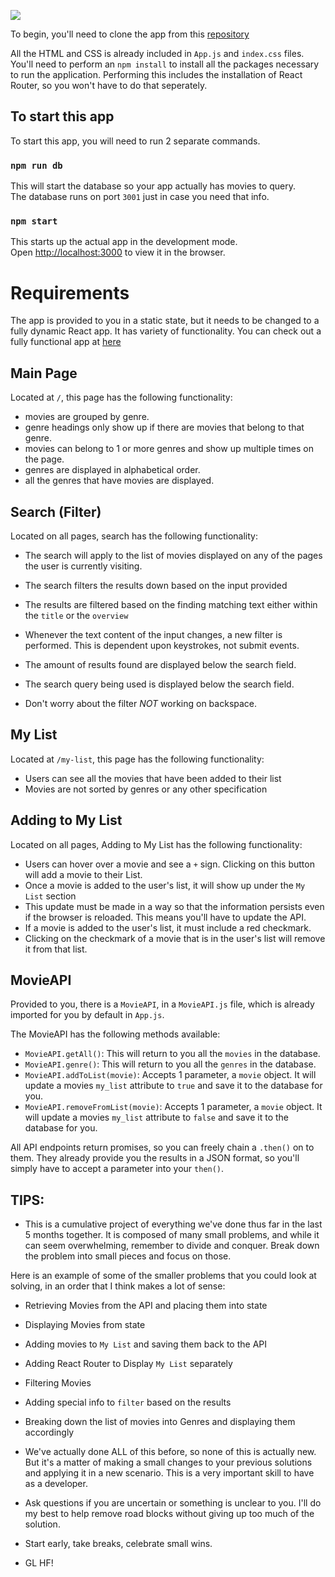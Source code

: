 ![](https://fontmeme.com/permalink/190707/fd4735271a0d997cbe19a04408c896fc.png)

To begin, you'll need to clone the app from this [repository](https://github.com/jniziol/mittflix)

All the HTML and CSS is already included in `App.js` and `index.css` files. You'll need to perform an `npm install` to install all the packages necessary to run the application. Performing this includes the installation of React Router, so you won't have to do that seperately.

## To start this app

To start this app, you will need to run 2 separate commands.

### `npm run db`

This will start the database so your app actually has movies to query.<br>
The database runs on port `3001` just in case you need that info.

### `npm start`

This starts up the actual app in the development mode.<br>
Open [http://localhost:3000](http://localhost:3000) to view it in the browser.


# Requirements

The app is provided to you in a static state, but it needs to be changed to a fully dynamic React app. It has variety of functionality. You can check out a fully functional app at [here](https://mittflix.web.app/)

## Main Page

Located at `/`, this page has the following functionality:

- movies are grouped by genre.
- genre headings only show up if there are movies that belong to that genre.
- movies can belong to 1 or more genres and show up multiple times on the page.
- genres are displayed in alphabetical order.
- all the genres that have movies are displayed.

## Search (Filter)

Located on all pages, search has the following functionality:

- The search will apply to the list of movies displayed on any of the pages the user is currently visiting.

- The search filters the results down based on the input provided
- The results are filtered based on the finding matching text either within the `title` or the `overview`
- Whenever the text content of the input changes, a new filter is performed. This is dependent upon keystrokes, not submit events.
- The amount of results found are displayed below the search field.
- The search query being used is displayed below the search field.
- Don't worry about the filter *NOT* working on backspace.

## My List

Located at `/my-list`, this page has the following functionality:

- Users can see all the movies that have been added to their list
- Movies are not sorted by genres or any other specification

## Adding to My List

Located on all pages, Adding to My List has the following functionality:

- Users can hover over a movie and see a `+` sign. Clicking on this button will add a movie to their List.
- Once a movie is added to the user's list, it will show up under the `My List` section
- This update must be made in a way so that the information persists even if the browser is reloaded. This means you'll have to update the API.
- If a movie is added to the user's list, it must include a red checkmark.
- Clicking on the checkmark of a movie that is in the user's list will remove it from that list.

## MovieAPI

Provided to you, there is a `MovieAPI`, in a `MovieAPI.js` file, which is already imported for you by default in `App.js`.

The MovieAPI has the following methods available:

- `MovieAPI.getAll()`: This will return to you all the `movies` in the database.
- `MovieAPI.genre()`: This will return to you all the `genres` in the database.
- `MovieAPI.addToList(movie)`: Accepts 1 parameter, a `movie` object. It will update a movies `my_list` attribute to `true` and save it to the database for you.
- `MovieAPI.removeFromList(movie)`: Accepts 1 parameter, a `movie` object. It will update a movies `my_list` attribute to `false` and save it to the database for you.

All API endpoints return promises, so you can freely chain a `.then()` on to them. They already provide you the results in a JSON format, so you'll simply have to accept a parameter into your `then()`.

## TIPS:

- This is a cumulative project of everything we've done thus far in the last 5 months together. It is composed of many small problems, and while it can seem overwhelming, remember to divide and conquer. Break down the problem into small pieces and focus on those.

Here is an example of some of the smaller problems that you could look at solving, in an order that I think makes a lot of sense:
  - Retrieving Movies from the API and placing them into state
  - Displaying Movies from state
  - Adding movies to `My List` and saving them back to the API
  - Adding React Router to Display `My List` separately
  - Filtering Movies
  - Adding special info to `filter` based on the results
  - Breaking down the list of movies into Genres and displaying them accordingly

- We've actually done ALL of this before, so none of this is actually new. But it's a matter of making a small changes to your previous solutions and applying it in a new scenario. This is a very important skill to have as a developer.

- Ask questions if you are uncertain or something is unclear to you. I'll do my best to help remove road blocks without giving up too much of the solution.

- Start early, take breaks, celebrate small wins.

- GL HF!
